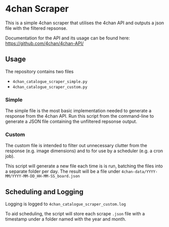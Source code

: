 # 4chan Scraper

This is a simple 4chan scraper that utilises the 4chan API and outputs a json file with the filtered repsonse.

Documentation for the API and its usage can be found here: https://github.com/4chan/4chan-API/

## Usage 

The repository contains two files
* `4chan_catalogue_scraper_simple.py`
* `4chan_catalogue_scraper_custom.py`

### Simple

The simple file is the most basic implementation needed to generate a response from the 4chan API. Run this script from the command-line to generate a JSON file containing the unfiltered repsonse output. 

### Custom

The custom file is intended to filter out unnecessary clutter from the response (e.g. image dimensions) and to for use by a scheduler (e.g. a cron job). 

This script will generate a new file each time is is run, batching the files into a separate folder per day. The result will be a file under `4chan-data/YYYY-MM/YYYY-MM-DD_HH-MM-SS_board.json`

## Scheduling and Logging 

Logging is logged to `4chan_catalogue_scraper_custom.log` 

To aid scheduling, the script will store each scrape `.json` file with a timestamp under a folder named with the year and month.
